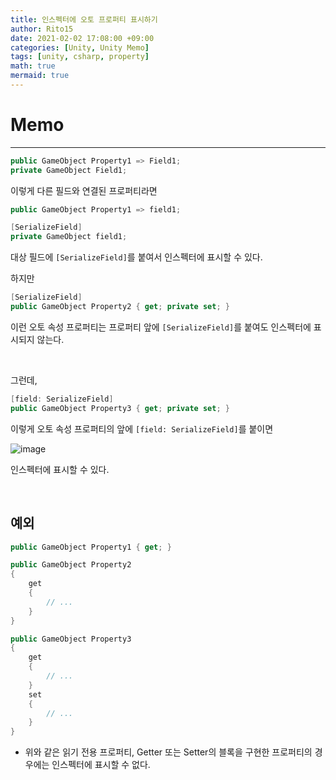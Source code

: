 ```yaml
---
title: 인스펙터에 오토 프로퍼티 표시하기
author: Rito15
date: 2021-02-02 17:08:00 +09:00
categories: [Unity, Unity Memo]
tags: [unity, csharp, property]
math: true
mermaid: true
---
```


# Memo
---

```cs
public GameObject Property1 => Field1;
private GameObject Field1;
```

이렇게 다른 필드와 연결된 프로퍼티라면

```cs
public GameObject Property1 => field1;

[SerializeField]
private GameObject field1;
```

대상 필드에 `[SerializeField]`를 붙여서 인스펙터에 표시할 수 있다.

하지만

```cs
[SerializeField]
public GameObject Property2 { get; private set; }
```

이런 오토 속성 프로퍼티는 프로퍼티 앞에 `[SerializeField]`를 붙여도 인스펙터에 표시되지 않는다.

<br>

그런데,

```cs
[field: SerializeField]
public GameObject Property3 { get; private set; }
```

이렇게 오토 속성 프로퍼티의 앞에 `[field: SerializeField]`를 붙이면

![image](https://user-images.githubusercontent.com/42164422/106571323-5c118680-657a-11eb-8400-4ef143b6238c.png)

인스펙터에 표시할 수 있다.

<br>

## 예외

```cs
public GameObject Property1 { get; }

public GameObject Property2
{
    get
    {
        // ...
    }
}

public GameObject Property3
{
    get
    {
        // ...
    }
    set
    {
        // ...
    }
}
```

- 위와 같은 읽기 전용 프로퍼티, Getter 또는 Setter의 블록을 구현한 프로퍼티의 경우에는 인스펙터에 표시할 수 없다.